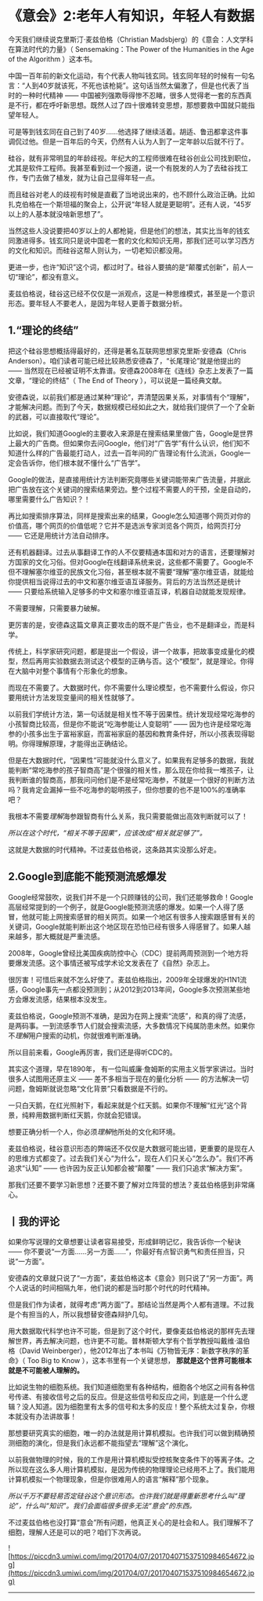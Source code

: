 # 《意会》2:老年人有知识，年轻人有数据

今天我们继续说克里斯汀·麦兹伯格（Christian Madsbjerg）的《意会：人文学科在算法时代的力量》（ Sensemaking：The Power of the Humanities in the Age of the Algorithm ）这本书。

中国一百年前的新文化运动，有个代表人物叫钱玄同。钱玄同年轻的时候有一句名言：“人到40岁就该死，不死也该枪毙”。这句话当然太偏激了，但是也代表了当时的一种时代精神 —— 中国被列强欺辱得惨不忍睹，很多人觉得老一套的东西真是不行，都在呼吁新思想。既然人过了四十很难转变思想，那想要救中国就只能指望年轻人。

可是等到钱玄同在自己到了40岁……他选择了继续活着。胡适、鲁迅都拿这件事调侃过他。但是一百年后的今天，仍然有人认为人到了一定年龄以后就不行了。

硅谷，就有非常明显的年龄歧视。年纪大的工程师很难在硅谷创业公司找到职位，尤其是软件工程师。我甚至看到过一个报道，说一个有脱发的人为了去硅谷找工作，专门去做了植发，就为让自己显得年轻一点。

而且硅谷对老人的歧视有时候是直截了当地说出来的，也不顾什么政治正确。比如扎克伯格在一个斯坦福的聚会上，公开说“年轻人就是更聪明”。还有人说，“45岁以上的人基本就没啥新思想了”。

当然这些人没说要把40岁以上的人都枪毙，但是他们的想法，其实比当年的钱玄同激进得多。钱玄同只是说中国老一套的文化和知识无用，那我们还可以学习西方的文化和知识。而硅谷这帮人则认为，一切老知识都没用。

更进一步，也许“知识”这个词，都过时了。硅谷人要搞的是“颠覆式创新”，前人一切“理论”，都没有意义。

麦兹伯格说，硅谷这已经不仅仅是一派观点，这是一种思维模式，甚至是一个意识形态。要年轻人不要老人，是因为年轻人更善于数据分析。 

## 1.“理论的终结”

把这个硅谷思想概括得最好的，还得是著名互联网思想家克里斯·安德森（Chris Anderson）。咱们读者可能已经比较熟悉安德森了，“长尾理论”就是他提出的 —— 当然现在已经被证明不太靠谱。安德森2008年在《连线》杂志上发表了一篇文章，“理论的终结”（ The End of Theory ），可以说是一篇经典文献。

安德森说，以前我们都是通过某种“理论”，弄清楚因果关系，对事情有个“理解”，才能解决问题。而到了今天，数据规模已经如此之大，就给我们提供了一个了全新的武器，可以直接取代“理论”。

比如说，我们知道Google的主要收入来源是在搜索结果里做广告，Google是世界上最大的广告商。但如果你去问Google，他们对“广告学”有什么认识，他们知不知道什么样的广告最能打动人，过去一百年间的广告理论有什么流派，Google一定会告诉你，他们根本就不懂什么“广告学”。

Google的做法，是直接用统计方法判断究竟哪些关键词能带来广告流量，并据此把广告放在这个关键词的搜索结果旁边。整个过程不需要人的干预，全是自动的，哪里需要什么广告知识？！

再比如搜索排序算法，同样是搜索出来的结果，Google怎么知道哪个网页对你的价值高，哪个网页的价值低呢？它并不是选派专家浏览各个网页，给网页打分 —— 它还是用统计方法自动排序。

还有机器翻译。过去从事翻译工作的人不仅要精通本国和对方的语言，还要理解对方国家的文化习俗。但对Google在线翻译系统来说，这些都不需要了。Google不但不理解塞尔维亚的民族文化习俗，甚至根本就不需要“理解”塞尔维亚语，就能给你提供相当说得过去的中文和塞尔维亚语互译服务。背后的方法当然还是统计 —— 只要给系统输入足够多的中文和塞尔维亚语互译，机器自动就能发现规律。

不需要理解，只需要暴力破解。

更厉害的是，安德森这篇文章真正要攻击的既不是广告业，也不是翻译业，而是科学。

传统上，科学家研究问题，都是提出一个假设，讲一个故事，把故事变成量化的模型，然后再用实验数据去测试这个模型的正确与否。这个“模型”，就是理论。你得在大脑中对整个事情有个形象化的想象。

而现在不需要了。大数据时代，你不需要什么理论模型，也不需要什么假设，你只要用统计方法发现变量间的相关性就够了。

以前我们学统计方法，第一句话就是相关性不等于因果性。统计发现经常吃海参的小孩智商比较高，但是你不能说“吃海参能让人变聪明” —— 因为也许是经常吃海参的小孩多出生于富裕家庭，而富裕家庭的基因和教育条件好，所以小孩表现得聪明。你得理解原理，才能得出正确结论。

但是在大数据时代，“因果性”可能就没什么意义了。如果我有足够多的数据，我就能判断“常吃海参的孩子智商高”是个很强的相关性，那么现在你给我一堆孩子，让我判断谁的智商高，那我问问他们是不是经常吃海参，不就是一个很好的判断方法吗？我肯定会漏掉一些不吃海参的聪明孩子，但你想要的也不是100%的准确率吧？

我根本不需要*理解*海参跟智商有什么关系，我只需要能做出高效判断就可以了！

 *所以在这个时代，“相关不等于因果”，应该改成“相关就足够了”。*

这就是大数据的时代精神。不过麦兹伯格说，这条路其实没那么好走。 

## 2.Google到底能不能预测流感爆发

Google经常鼓吹，说我们并不是一个只顾赚钱的公司，我们还能够救命！Google高层经常提到的一个例子，就是Google能预测流感的爆发。如果一个人得了感冒，他就可能上网搜索感冒的相关网页。如果一个地区有很多人搜索跟感冒有关的关键词，Google就能判断出这个地区现在恐怕已经有很多人得感冒了。如果人越来越多，那大概就是严重流感。

2008年，Google曾经比美国疾病防控中心（CDC）提前两周预测到一个地方将要爆发流感。这个事情还被写成学术论文发表在了《自然》杂志上。

很厉害！可惜后来就不怎么好使了。麦兹伯格指出，2009年全球爆发的H1N1流感，Google事先一点都没预测到；从2012到2013年间，Google多次预测某些地方会爆发流感，结果根本没发生。

麦兹伯格说，Google预测不准确，是因为在网上搜索“流感”，和真的得了流感，是两码事。一到流感季节人们就会搜索流感，大多数情况下纯属防患未然。如果你不*理解*用户搜索的动机，你就很难判断准确。

所以目前来看，Google再厉害，我们还是得听CDC的。

其实这个道理，早在1890年， 有一位叫威廉·詹姆斯的实用主义哲学家讲过。当时很多人试图用还原主义 —— 差不多相当于现在的量化分析 —— 的方法解决一切问题，詹姆斯就说忽略“文化背景”只看数据是不行的。

一只白天鹅，在红光照射下，看起来就是个红天鹅。如果你不理解“红光”这个背景，纯粹用数据判断红天鹅，你就会犯错误。

想要正确分析一个人，你必须*理解*他所处的文化和环境。

麦兹伯格说，硅谷意识形态的弊端还不仅仅是大数据可能出错，更重要的是现在人的思维方式都变了。过去我们关心“为什么”，现在人们只关心“怎么办”。我们不再追求“认知” —— 也许因为反正认知都会被“颠覆” —— 我们只追求“解决方案”。

那我们还要不要学习新思想？还要不要了解对立阵营的想法？麦兹伯格感到非常痛心。 

## 丨我的评论

如果你写说理的文章想要让读者容易接受，形成鲜明记忆，我告诉你一个秘诀 —— 你不要说“一方面……另一方面……”，你最好有点智识勇气和责任担当，只说“一方面”。

安德森的文章就只说了“一方面”，麦兹伯格这本《意会》则只说了“另一方面”。两个人说话的时间相隔九年，他们说的都是当时那个时代的时代精神。

但是我们作为读者，就得考虑“两方面”了。那结论当然是两个人都有道理。不过我是个有担当的人，所以我想替安德森辩护几句。

用大数据取代科学也许不可能，但是到了这个时代，要像麦兹伯格说的那样先去理解世界，再去解决问题，也许更不可能。普林斯顿大学有个哲学教授叫戴维·温伯格（David Weinberger），他2012年出了本书叫《万物皆无序：新数字秩序的革命》（ Too Big to Know ），这本书里有一个关键思想， **那就是这个世界可能根本就是不可能被人理解的。**

比如说生物的细胞系统。我们知道细胞里有各种结构，细胞各个地区之间有各种信号传递、有接收信号之后的反应。但是这些信号和反应之间，到底是一个什么逻辑？没人知道。因为细胞里有太多的信号和太多的反应！整个系统太过复杂，你根本就没有办法讲故事！

那想要研究真实的细胞，唯一的办法就是用计算机模拟。也许我们可以做到精确预测细胞的演化，但是我们永远都不能指望去“理解”这个演化。

以前我做物理的时候，我的工作是用计算机模拟受控核聚变条件下的等离子体。之所以现在这么多人用计算机模拟，是因为传统的物理理论已经用不上了。我们能用计算机模拟一个物理现象，但是你很难用人的语言“解释”那个现象。

 *所以千万不要轻易否定硅谷这个意识形态。也许我们就是得重新思考什么叫“理论”，什么叫“知识”。我们会面临很多很多无法“意会”的东西。*

不过麦兹伯格也没打算“意会”所有问题，他真正关心的是社会和人。我们理解不了细胞，理解人还是可以的吧？咱们下次再说。 

![https://piccdn3.umiwi.com/img/201704/07/201704071537510984654672.jpg](https://piccdn3.umiwi.com/img/201704/07/201704071537510984654672.jpg)

---
